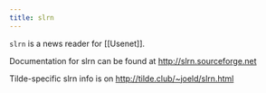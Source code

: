 ```yaml
---
title: slrn
---
```


``slrn`` is a news reader for [[Usenet]].

Documentation for slrn can be found at http://slrn.sourceforge.net 

Tilde-specific slrn info is on http://tilde.club/~joeld/slrn.html

